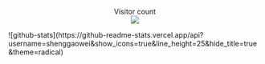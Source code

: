 <p align="center">
  Visitor count<br>
  <img src="https://profile-counter.glitch.me/shenggaowei/count.svg?" /><br>
</p>
![github-stats](https://github-readme-stats.vercel.app/api?username=shenggaowei&show_icons=true&line_height=25&hide_title=true&theme=radical)
